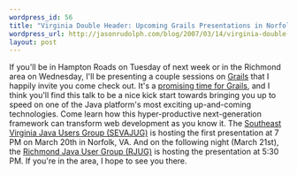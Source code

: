 ```yaml
--- 
wordpress_id: 56
title: "Virginia Double Header: Upcoming Grails Presentations in Norfolk and Richmond "
wordpress_url: http://jasonrudolph.com/blog/2007/03/14/virginia-double-header-upcoming-grails-presentations-in-norfolk-and-richmond/
layout: post
---
```

If you&#39;ll be in Hampton Roads on Tuesday of next week or in the Richmond area on Wednesday, I&#39;ll be presenting a couple sessions on [Grails](http://grails.org) that I happily invite you come check out.  It&#39;s a [promising time for Grails](http://jasonrudolph.com/blog/2007/03/12/grails-is-on-the-move/), and I think you&#39;ll find this talk to be a nice kick start towards bringing you up to speed on one of the Java platform&#39;s most exciting up-and-coming technologies.  Come learn how this hyper-productive next-generation framework can transform web development as you know it.    The [Southeast Virginia Java Users Group (SEVAJUG)](http://www.sevajug.org/) is hosting the first presentation at 7 PM on March 20th in Norfolk, VA.  And on the following night (March 21st), the [Richmond Java User Group (RJUG)](http://www.richmondjug.com/xwiki/bin/view/Main/) is hosting the presentation at 5:30 PM.    If you&#39;re in the area, I hope to see you there.
